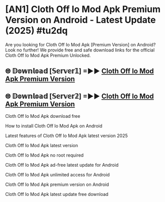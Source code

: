 # [AN1] Cloth Off Io Mod Apk Premium Version on Android - Latest Update (2025) #tu2dq

Are you looking for Cloth Off Io Mod Apk [Premium Version] on Android? Look no further! We provide free and safe download links for the official Cloth Off Io Mod Apk Premium Unlocked.

## 🌐 𝔻𝕠𝕨𝕟𝕝𝕠𝕒𝕕 [𝕊𝕖𝕣𝕧𝕖𝕣𝟙] =►► [Cloth Off Io Mod Apk Premium Version](https://aan1.pages.dev?q=Cloth+Off+Io+Mod+Apk&ref=A1A)

## 🌐 𝔻𝕠𝕨𝕟𝕝𝕠𝕒𝕕 [𝕊𝕖𝕣𝕧𝕖𝕣𝟚] =►► [Cloth Off Io Mod Apk Premium Version](https://aan1.pages.dev?q=Cloth+Off+Io+Mod+Apk&ref=A1A)

Cloth Off Io Mod Apk download free

How to install Cloth Off Io Mod Apk on Android

Latest features of Cloth Off Io Mod Apk latest version 2025

Cloth Off Io Mod Apk latest version

Cloth Off Io Mod Apk no root required

Cloth Off Io Mod Apk ad-free latest update for Android

Cloth Off Io Mod Apk unlimited access for Android

Cloth Off Io Mod Apk premium version on Android

Cloth Off Io Mod Apk latest update free download